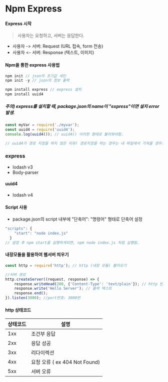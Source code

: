 # Npm Express

#### Express 시작

> 사용자는 요청하고, 서버는 응답한다.

- 사용자 -> 서버: Request (URL 접속, form 전송)
- 사용자 <- 서버: Response (텍스트, 이미지)



#### Npm을 통한 express 사용법

```js
npm init // json의 초기값 세틴
npm init -y // json의 정보 출력

npm install express // express 설치
npm install uuid4 
```

##### 주의) express를 설치할 때, package.json의 name이 "express"이면 설치 error 발생.



```js
const myVar = require('./myvar');
const uuid4 = require('uuid4');
console.log(uuid4()); // uuid4() 이러한 형태로 불러와야함.

// uuid4가 경로 지정을 하지 않은 이유) 경로지정을 하는 경우는 내 파일에서 가져올 경우! uuid4는 외부에서 가지고 오는 것이기에, 경로지정을 하지 않아도 상관 없음
```



### express

- lodash v3
- Body-parser



#### uuid4

- lodash v4



#### Script 사용

- package.json의 script 내부에 "단축어": "명령어" 형태로 단축어 설정

```js
"scripts": {
    "start": "node index.js"
  }
// 설정 후 npm start을 실행하게되면, npm node index.js 처럼 실행됨.
```



#### 내장모듈을 활용하여 웹서버 띄우기

```js
const http = require('http'); // http (내장 모듈) 불러오기

//서버 생성
http.createServer((request, response) => {
    response.writeHead(200, {'Content-Type': 'text/plain'}); // http 번호: 200번
    response.write('Hello Server'); // 출력 텍스트
    response.end();
}).listen(3000); //port번호: 3000번
```



#### http 상태코드

| 상태코드 | 설명                          |
| -------- | ----------------------------- |
| 1xx      | 조건부 응답                   |
| 2xx      | 응답 성공                     |
| 3xx      | 리다이렉션                    |
| 4xx      | 요청 오류 ( ex 404 Not Found) |
| 5xx      | 서버 오류                     |

